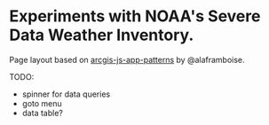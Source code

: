 # Experiments with NOAA's Severe Data Weather Inventory.

Page layout based on [arcgis-js-app-patterns](https://github.com/alaframboise/arcgis-js-app-patterns) by @alaframboise.

TODO:
* spinner for data queries
* goto menu
* data table?
